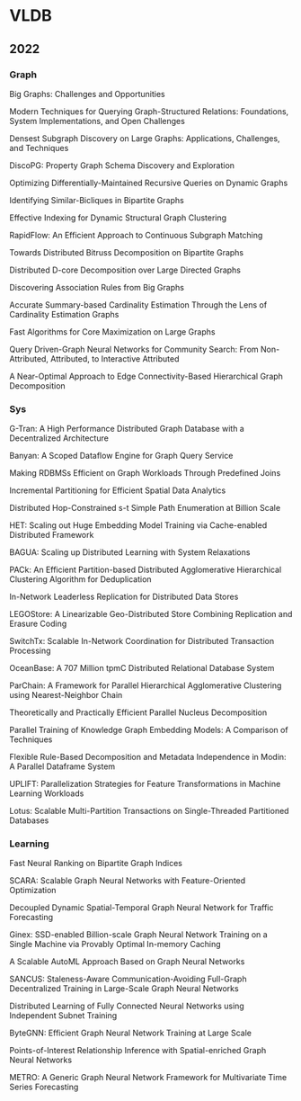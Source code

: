 # VLDB

## 2022

### Graph

Big Graphs: Challenges and Opportunities

Modern Techniques for Querying Graph-Structured Relations: Foundations, System Implementations, and Open Challenges

Densest Subgraph Discovery on Large Graphs: Applications, Challenges, and Techniques

DiscoPG: Property Graph Schema Discovery and Exploration

Optimizing Differentially-Maintained Recursive Queries on Dynamic Graphs

Identifying Similar-Bicliques in Bipartite Graphs

Effective Indexing for Dynamic Structural Graph Clustering

RapidFlow: An Efficient Approach to Continuous Subgraph Matching

Towards Distributed Bitruss Decomposition on Bipartite Graphs

Distributed D-core Decomposition over Large Directed Graphs

Discovering Association Rules from Big Graphs

Accurate Summary-based Cardinality Estimation Through the Lens of Cardinality Estimation Graphs

Fast Algorithms for Core Maximization on Large Graphs

Query Driven-Graph Neural Networks for Community Search: From Non-Attributed, Attributed, to Interactive Attributed

A Near-Optimal Approach to Edge Connectivity-Based Hierarchical Graph Decomposition

### Sys

G-Tran: A High Performance Distributed Graph Database with a Decentralized Architecture

Banyan: A Scoped Dataflow Engine for Graph Query Service

Making RDBMSs Efficient on Graph Workloads Through Predefined Joins

Incremental Partitioning for Efficient Spatial Data Analytics

Distributed Hop-Constrained s-t Simple Path Enumeration at Billion Scale

HET: Scaling out Huge Embedding Model Training via Cache-enabled Distributed Framework

BAGUA: Scaling up Distributed Learning with System Relaxations

PACk: An Efficient Partition-based Distributed Agglomerative Hierarchical Clustering Algorithm for Deduplication

In-Network Leaderless Replication for Distributed Data Stores

LEGOStore: A Linearizable Geo-Distributed Store Combining Replication and Erasure Coding

SwitchTx: Scalable In-Network Coordination for Distributed Transaction Processing

OceanBase: A 707 Million tpmC Distributed Relational Database System

ParChain: A Framework for Parallel Hierarchical Agglomerative Clustering using Nearest-Neighbor Chain

Theoretically and Practically Efficient Parallel Nucleus Decomposition

Parallel Training of Knowledge Graph Embedding Models: A Comparison of Techniques

Flexible Rule-Based Decomposition and Metadata Independence in Modin: A Parallel Dataframe System

UPLIFT: Parallelization Strategies for Feature Transformations in Machine Learning Workloads

Lotus: Scalable Multi-Partition Transactions on Single-Threaded Partitioned Databases

### Learning

Fast Neural Ranking on Bipartite Graph Indices

SCARA: Scalable Graph Neural Networks with Feature-Oriented Optimization

Decoupled Dynamic Spatial-Temporal Graph Neural Network for Traffic Forecasting

Ginex: SSD-enabled Billion-scale Graph Neural Network Training on a Single Machine via Provably Optimal In-memory Caching

A Scalable AutoML Approach Based on Graph Neural Networks

SANCUS: Staleness-Aware Communication-Avoiding Full-Graph Decentralized Training in Large-Scale Graph Neural Networks

Distributed Learning of Fully Connected Neural Networks using Independent Subnet Training

ByteGNN: Efficient Graph Neural Network Training at Large Scale

Points-of-Interest Relationship Inference with Spatial-enriched Graph Neural Networks

METRO: A Generic Graph Neural Network Framework for Multivariate Time Series Forecasting

